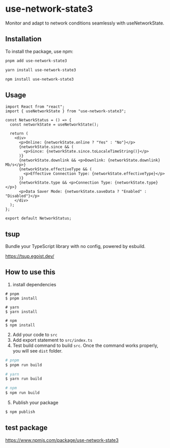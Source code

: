 # use-network-state3

Monitor and adapt to network conditions seamlessly with useNetworkState.

## Installation

To install the package, use npm:

```bash
pnpm add use-network-state3

yarn install use-network-state3

npm install use-network-state3
```

## Usage

```tsx
import React from "react";
import { useNetworkState } from "use-network-state3";

const NetworkStatus = () => {
  const networkState = useNetworkState();

  return (
    <div>
      <p>Online: {networkState.online ? "Yes" : "No"}</p>
      {networkState.since && (
        <p>Since: {networkState.since.toLocaleTimeString()}</p>
      )}
      {networkState.downlink && <p>Downlink: {networkState.downlink} Mb/s</p>}
      {networkState.effectiveType && (
        <p>Effective Connection Type: {networkState.effectiveType}</p>
      )}
      {networkState.type && <p>Connection Type: {networkState.type}</p>}
      <p>Data Saver Mode: {networkState.saveData ? "Enabled" : "Disabled"}</p>
    </div>
  );
};

export default NetworkStatus;
```

## tsup

Bundle your TypeScript library with no config, powered by esbuild.

https://tsup.egoist.dev/

## How to use this

1. install dependencies

```
# pnpm
$ pnpm install

# yarn
$ yarn install

# npm
$ npm install
```

2. Add your code to `src`
3. Add export statement to `src/index.ts`
4. Test build command to build `src`.
   Once the command works properly, you will see `dist` folder.

```zsh
# pnpm
$ pnpm run build

# yarn
$ yarn run build

# npm
$ npm run build
```

5. Publish your package

```zsh
$ npm publish
```

## test package

https://www.npmjs.com/package/use-network-state3
